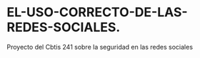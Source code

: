 # EL-USO-CORRECTO-DE-LAS-REDES-SOCIALES.
Proyecto del Cbtis 241 sobre la seguridad en las redes sociales
